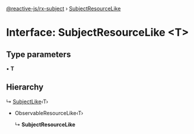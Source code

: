 [@reactive-js/rx-subject](../README.md) › [SubjectResourceLike](subjectresourcelike.md)

# Interface: SubjectResourceLike <**T**>

## Type parameters

▪ **T**

## Hierarchy

  ↳ [SubjectLike](subjectlike.md)‹T›

* ObservableResourceLike‹T›

  ↳ **SubjectResourceLike**
